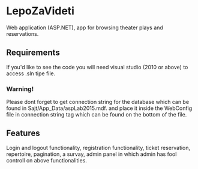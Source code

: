 # LepoZaVideti
Web application (ASP.NET), app for browsing theater plays and reservations.
## Requirements 
If you'd like to see the code you will need visual studio (2010 or above) to access .sln tipe file.
### Warning!
Please dont forget to get connection string for the database which can be found in Sajt/App_Data/aspLab2015.mdf.
and place it inside the WebConfig file in connection string tag which can be found on the bottom of the file.
## Features
Login and logout functionality, registration functionality, ticket reservation, repertoire, pagination, a survay,
admin panel in which admin has fool controll on above functionalities.
